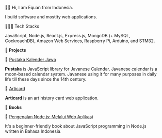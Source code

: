 👋🏼 Hi, I am Equan from Indonesia.

I build software and mostlty web applications.

👨🏼‍💻 Tech Stacks

JavaScript, Node.js, React.js, Express.js, MongoDB (+ MySQL, CockroachDB), Amazon Web Services, Raspberry Pi, Arduino, and STM32.

**🚀 Projects**

🌟 [Pustaka Kalender Jawa](https://github.com/kalenderjawa)

**Pustaka** is JavaScript library for Javanese Calendar. Javanese calendar is a moon-based calendar system. Javanese using it for many purposes in daily life till these days since the 14th century.

🌟 [Articard](https://github.com/junwatu/articard)

**Articard** is an art history card web application.

**🚀 Books**

🌟  [Pengenalan Node.js: Melalui Web Aplikasi](https://play.google.com/store/books/details?id=pdOfDwAAQBAJ)

It's a beginner-friendly book about JavaScript programming in Node.js written in Bahasa Indonesia.




